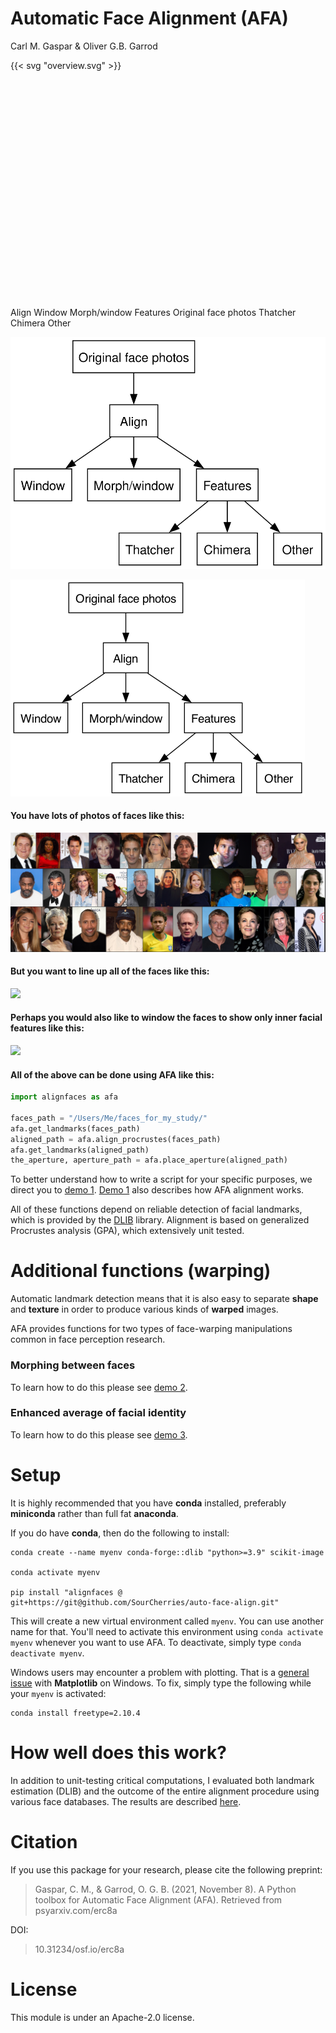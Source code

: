 Automatic Face Alignment (AFA)
================
Carl M. Gaspar & Oliver G.B. Garrod

{{< svg "overview.svg" >}}

<!-- <?xml version="1.0" encoding="UTF-8" standalone="no"?>
<!DOCTYPE svg PUBLIC "-//W3C//DTD SVG 1.1//EN"
 "http://www.w3.org/Graphics/SVG/1.1/DTD/svg11.dtd"> -->
<!-- Generated by graphviz version 11.0.0 (20240428.1522)
 -->
<!-- Title: mygraph Pages: 1 -->
<svg width="353pt" height="260pt"
 viewBox="0.00 0.00 353.38 260.00" xmlns="http://www.w3.org/2000/svg" xmlns:xlink="http://www.w3.org/1999/xlink">
<g id="graph0" class="graph" transform="scale(1 1) rotate(0) translate(4 256)">
<title>mygraph</title>
<polygon fill="white" stroke="none" points="-4,4 -4,-256 349.38,-256 349.38,4 -4,4"/>
<!-- align -->
<g id="node1" class="node">
<title>align</title>
<g id="a_node1"><a xlink:href="demos/align/1_basic/README.md" xlink:title="Align">
<polygon fill="none" stroke="black" points="161.38,-180 107.38,-180 107.38,-144 161.38,-144 161.38,-180"/>
<text text-anchor="middle" x="134.38" y="-156.2" font-family="Helvetica,Arial,sans-serif" font-size="14.00">Align</text>
</a>
</g>
</g>
<!-- Window -->
<g id="node3" class="node">
<title>Window</title>
<polygon fill="none" stroke="black" points="64.75,-108 0,-108 0,-72 64.75,-72 64.75,-108"/>
<text text-anchor="middle" x="32.38" y="-84.2" font-family="Helvetica,Arial,sans-serif" font-size="14.00">Window</text>
</g>
<!-- align&#45;&gt;Window -->
<g id="edge2" class="edge">
<title>align&#45;&gt;Window</title>
<path fill="none" stroke="black" d="M108.9,-143.52C96.15,-134.76 80.52,-124.04 66.73,-114.58"/>
<polygon fill="black" stroke="black" points="69,-111.89 58.77,-109.12 65.04,-117.66 69,-111.89"/>
</g>
<!-- Morph/window -->
<g id="node4" class="node">
<title>Morph/window</title>
<polygon fill="none" stroke="black" points="186.25,-108 82.5,-108 82.5,-72 186.25,-72 186.25,-108"/>
<text text-anchor="middle" x="134.38" y="-84.2" font-family="Helvetica,Arial,sans-serif" font-size="14.00">Morph/window</text>
</g>
<!-- align&#45;&gt;Morph/window -->
<g id="edge3" class="edge">
<title>align&#45;&gt;Morph/window</title>
<path fill="none" stroke="black" d="M134.38,-143.7C134.38,-136.41 134.38,-127.73 134.38,-119.54"/>
<polygon fill="black" stroke="black" points="137.88,-119.62 134.38,-109.62 130.88,-119.62 137.88,-119.62"/>
</g>
<!-- Features -->
<g id="node5" class="node">
<title>Features</title>
<polygon fill="none" stroke="black" points="274,-108 204.75,-108 204.75,-72 274,-72 274,-108"/>
<text text-anchor="middle" x="239.38" y="-84.2" font-family="Helvetica,Arial,sans-serif" font-size="14.00">Features</text>
</g>
<!-- align&#45;&gt;Features -->
<g id="edge4" class="edge">
<title>align&#45;&gt;Features</title>
<path fill="none" stroke="black" d="M160.6,-143.52C173.73,-134.76 189.81,-124.04 204.01,-114.58"/>
<polygon fill="black" stroke="black" points="205.85,-117.56 212.22,-109.1 201.96,-111.73 205.85,-117.56"/>
</g>
<!-- Original face photos -->
<g id="node2" class="node">
<title>Original face photos</title>
<polygon fill="none" stroke="black" points="202.75,-252 66,-252 66,-216 202.75,-216 202.75,-252"/>
<text text-anchor="middle" x="134.38" y="-228.2" font-family="Helvetica,Arial,sans-serif" font-size="14.00">Original face photos</text>
</g>
<!-- Original face photos&#45;&gt;align -->
<g id="edge1" class="edge">
<title>Original face photos&#45;&gt;align</title>
<path fill="none" stroke="black" d="M134.38,-215.7C134.38,-208.41 134.38,-199.73 134.38,-191.54"/>
<polygon fill="black" stroke="black" points="137.88,-191.62 134.38,-181.62 130.88,-191.62 137.88,-191.62"/>
</g>
<!-- Thatcher -->
<g id="node6" class="node">
<title>Thatcher</title>
<polygon fill="none" stroke="black" points="187,-36 117.75,-36 117.75,0 187,0 187,-36"/>
<text text-anchor="middle" x="152.38" y="-12.2" font-family="Helvetica,Arial,sans-serif" font-size="14.00">Thatcher</text>
</g>
<!-- Features&#45;&gt;Thatcher -->
<g id="edge5" class="edge">
<title>Features&#45;&gt;Thatcher</title>
<path fill="none" stroke="black" d="M217.87,-71.7C207.31,-63.2 194.4,-52.81 182.84,-43.51"/>
<polygon fill="black" stroke="black" points="185.1,-40.84 175.11,-37.3 180.71,-46.29 185.1,-40.84"/>
</g>
<!-- Chimera -->
<g id="node7" class="node">
<title>Chimera</title>
<polygon fill="none" stroke="black" points="273.25,-36 205.5,-36 205.5,0 273.25,0 273.25,-36"/>
<text text-anchor="middle" x="239.38" y="-12.2" font-family="Helvetica,Arial,sans-serif" font-size="14.00">Chimera</text>
</g>
<!-- Features&#45;&gt;Chimera -->
<g id="edge6" class="edge">
<title>Features&#45;&gt;Chimera</title>
<path fill="none" stroke="black" d="M239.38,-71.7C239.38,-64.41 239.38,-55.73 239.38,-47.54"/>
<polygon fill="black" stroke="black" points="242.88,-47.62 239.38,-37.62 235.88,-47.62 242.88,-47.62"/>
</g>
<!-- Other -->
<g id="node8" class="node">
<title>Other</title>
<polygon fill="none" stroke="black" points="345.38,-36 291.38,-36 291.38,0 345.38,0 345.38,-36"/>
<text text-anchor="middle" x="318.38" y="-12.2" font-family="Helvetica,Arial,sans-serif" font-size="14.00">Other</text>
</g>
<!-- Features&#45;&gt;Other -->
<g id="edge7" class="edge">
<title>Features&#45;&gt;Other</title>
<path fill="none" stroke="black" d="M258.9,-71.7C268.4,-63.28 279.98,-53.02 290.4,-43.79"/>
<polygon fill="black" stroke="black" points="292.5,-46.6 297.66,-37.35 287.86,-41.36 292.5,-46.6"/>
</g>
</g>
</svg>

![](overview.svg)

<img src="overview.png" usemap="#overview" />

#### You have lots of photos of faces like this:
![](demos/align/1_basic/collage_originals.png)

#### But you want to line up all of the faces like this:
![](demos/align/1_basic/collage_aligned.png)

<!-- #### Specifically, the locations of facial features should overlap across images, as you can confirm here: -->

<!-- ![](demos/align/1_basic/animation_aligned.gif) -->
<!-- <p align="center" width="100%">
    <img width="33%" src="demos/align/1_basic/animation_aligned.gif">
</p> -->
#### Perhaps you would also like to window the faces to show only inner facial features like this:
![](demos/align/1_basic/collage_aligned_windowed.png)

#### All of the above can be done using AFA like this:
```python
import alignfaces as afa

faces_path = "/Users/Me/faces_for_my_study/"
afa.get_landmarks(faces_path)
aligned_path = afa.align_procrustes(faces_path)
afa.get_landmarks(aligned_path)
the_aperture, aperture_path = afa.place_aperture(aligned_path)
```
To better understand how to write a script for your specific purposes, we direct you to [demo 1](demos/align/1_basic/README.md). [Demo 1](demos/align/1_basic/README.md) also describes how AFA alignment works.

All of these functions depend on reliable detection of facial landmarks, which is provided by the [DLIB](http://dlib.net) library. Alignment is based on generalized Procrustes analysis (GPA), which extensively unit tested.

# Additional functions (warping)
Automatic landmark detection means that it is also easy to separate **shape** and **texture** in order to produce various kinds of **warped** images.

AFA provides functions for two types of face-warping manipulations common in face perception research.

### Morphing between faces
<!-- Here we gradually morph between [Choi Min-sik](https://en.wikipedia.org/wiki/Choi_Min-sik) (on the far left) and [Sarah Silverman](https://en.wikipedia.org/wiki/Sarah_Silverman) (on the far right) in equal 9 steps:
![](demos/align/2_morph/figure-demo-2.png) -->
To learn how to do this please see [demo 2](demos/align/2_morph/README.md).



### Enhanced average of facial identity
<!-- First we used AFA to align various photos of [Tony Blair](https://en.wikipedia.org/wiki/Tony_Blair) taken at different times and under different conditions. A simple average of these aligned faces is shown on the left.

Prior to averaging, we can also use AFA to warp each image of Tony Blair to match the average of landmark positions across each instance of Tony Blair. This enhanced average is shown on the far right.

<p align="center" width="100%">
    <img width="33%" src="demos/align/3_average/comparison_average_types.png">
</p> -->

<!-- This **enhanced facial average** was first demonstrated by

> Burton, A. M., Jenkins, R., Hancock, P. J. B., & White, D. (2005). Robust representations for face recognition: The power of averages. Cogn Psychol, 51(3), 256–284. https://doi.org/10.1016/j.cogpsych.2005.06.003

We used the same photos of Tony Blair as they used (in their Figure 3).

Manual landmark selection was required in Burton et al. (2005), whereas AFA automated the entire process in our demo. -->

To learn how to do this please see [demo 3](demos/align/3_average/README.md).


# Setup

It is highly recommended that you have **conda** installed, preferably **miniconda** rather than full fat **anaconda**.

If you do have **conda**, then do the following to install:
```
conda create --name myenv conda-forge::dlib "python>=3.9" scikit-image

conda activate myenv

pip install "alignfaces @ git+https://git@github.com/SourCherries/auto-face-align.git"
```

This will create a new virtual environment called `myenv`. You can use another name for that. You'll need to activate this environment using `conda activate myenv` whenever you want to use AFA. To deactivate, simply type `conda deactivate myenv`.

Windows users may encounter a problem with plotting. That is a [general issue](https://stackoverflow.com/questions/69786885/after-conda-update-python-kernel-crashes-when-matplotlib-is-used) with **Matplotlib** on Windows. To fix, simply type the following while your `myenv` is activated:

```
conda install freetype=2.10.4
```

# How well does this work?
In addition to unit-testing critical computations, I evaluated both landmark estimation (DLIB) and the outcome of the entire alignment procedure using various face databases. The results are described [here](results/README.md).

<!-- ## Ensure that you have the proper C compiler
On Linux, you will already have an appropriate C compiler.

On Windows, you need to install Microsoft Visual Studio.

On Mac, you need to install Xcode Command Line Tools.
1. Find an Xcode version compatible with your [macOS version](https://en.wikipedia.org/wiki/Xcode).
2. Get the right version of [Xcode Command Line Tools](https://developer.apple.com/downloads/index.action).

## Create a virtual environment

## Copy package
```
git clone --recursive https://github.com/SourCherries/facepackage-slim.git
cd facepackage-slim/alignfaces2
pip install cmake
python setup.py install
``` -->

# Citation
If you use this package for your research, please cite the following preprint:
>Gaspar, C. M., & Garrod, O. G. B. (2021, November 8). A Python toolbox for Automatic Face Alignment (AFA). Retrieved from psyarxiv.com/erc8a

DOI:
>10.31234/osf.io/erc8a

# License
This module is under an Apache-2.0 license.
<!-- **AFA** can also: -->

<!-- - Detect facial landmarks using the highly [DLIB](http://dlib.net) library, output to JSON file
- Overlay a window around faces, in the form of a separable alpha channel
- Create morphed faces gradually transform from one face to another -->

<!-- - Detect facial landmarks
- Overlay a window around faces
- Create morphed faces gradually transform from one face to another -->



<!-- # Code -->


<!-- # A collapsible section with markdown
<details>
  <summary>Click to expand!</summary>

  ## Heading
  1. A numbered
  2. list
     * With some
     * Sub bullets
</details>



This module can be repurposed in many ways.
A couple of examples that come to mind:

- Extraction and recombination of facial features

To promote extensibility and reusability:
- Landmarks are output to a JSON file
- Image windows take the form of a separable alpha channel
- Package is organized into a modular fashion, with detailed documentation -->


<!-- # Ollie's succesful installation on Windows 10 (?)
```
conda create --name facepackage-pip  
conda activate facepackage-pip  
conda install python=3.9.5 pytest=6.2.4  

cd $MYFACEPACKAGEDIR/alignfaces2  
pip install cmake  
pip install -r requirements.txt  

python setup.py install  

cd $MYFACEPACKAGEDIR/alignfaces2/src/alignfaces2/tests  
pytest - v  

cd $MYFACEPACKAGEDIR/demos/your_project_here  
python basic_script.py  
``` -->

<!-- # facepackage

Just click on the green button at the top right to download this as a zip file.

* if you want to do more than testing, let me know via email
* otherwise, please do not make any changes

Put somewhere on your computer.

Go to /alignfaces2 and read install-generic.rtf

Additional details for macos users should be read in install-macos.rtf

Those are all the instructions you need.
If I missed something, let me know!

What I need from you:
1. Your operating system and version of Python (should be 3+).
2. Install successful? If not, copy of error messages.
3. Test successful? If not, copy of error messages.

Thanks again dear testers,
Carl -->

